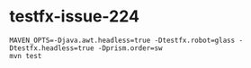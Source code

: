 # testfx-issue-224

~~~
MAVEN_OPTS=-Djava.awt.headless=true -Dtestfx.robot=glass -Dtestfx.headless=true -Dprism.order=sw
mvn test
~~~

